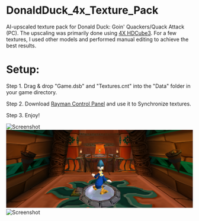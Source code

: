 # DonaldDuck_4x_Texture_Pack
AI-upscaled texture pack for Donald Duck: Goin' Quackers/Quack Attack (PC). The upscaling was primarily done using [4X HDCube3](https://openmodeldb.info/models/4x-HDCube3). For a few textures, I used other models and performed manual editing to achieve the best results.

# Setup:
Step 1. Drag & drop "Game.dsb" and "Textures.cnt" into the "Data" folder in your game directory.

Step 2. Download [Rayman Control Panel](https://github.com/RayCarrot/RayCarrot.RCP.Metro/releases) and use it to Synchronize textures.

Step 3. Enjoy!

![Screenshot](./Screenshots/1.png)
![Screenshot](./Screenshots/2.png)
![Screenshot](./Screenshots/3.png)
